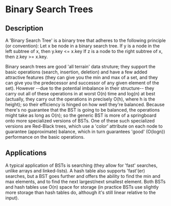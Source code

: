 Binary Search Trees
===================

Description
-----------
A 'Binary Search Tree' is a binary tree that adheres to the following principle
(or convention): Let x be node in a binary search tree. If y is a node in the
left subtree of x, then y.key <= x.key If z is a node to the right subtree of
x, then z.key >= x.key.

Binary search trees are good 'all terrain' data struture; they support the basic
operations (search, insertion, deletion) and have a few added attractive
features (they can give you the min and max of a set, and they can give you the
predecessor and successor of any given element of the set). However --due to the
potential imbalance in their structure-- they carry out all of these operations
in at worst O(n) time and log(n) at best (actually, they carry out the
operations in precisely O(h), where h is the height); so their efficiency is
hinged on how well they're balanced. Because there's no guarantee that the BST
is going to be balanced, the operations might take as long as O(n); so the
generic BST is more of a springboard onto more specialized versions of BSTs. One
of these such specialized versions are Red-Black trees, which use a 'color'
attribute on each node to guarantee (approximate) balance, which in turn
guarantees 'good' (O(logn)) performance on the basic operations.

Applications
------------
A typical application of BSTs is searching (they allow for 'fast' searches,
unlike arrays and linked-lists). A hash table also supports 'fast'(er) searches,
but a BST goes further and offers the ability to find the min and max elements,
and to find the next largest/next smallest element. Both BSTs and hash tables
use O(n) space for storage (in practice BSTs use slightly more storage than hash
tables do, although it's still linear relative to the input).
